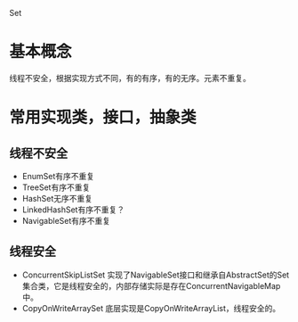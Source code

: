 Set

# 基本概念
线程不安全，根据实现方式不同，有的有序，有的无序。元素不重复。

# 常用实现类，接口，抽象类
## 线程不安全
+ EnumSet有序不重复
+ TreeSet有序不重复
+ HashSet无序不重复
+ LinkedHashSet有序不重复？
+ NavigableSet有序不重复

## 线程安全
+ ConcurrentSkipListSet 实现了NavigableSet接口和继承自AbstractSet的Set集合类，它是线程安全的，内部存储实际是存在ConcurrentNavigableMap中。
+ CopyOnWriteArraySet 底层实现是CopyOnWriteArrayList，线程安全的。